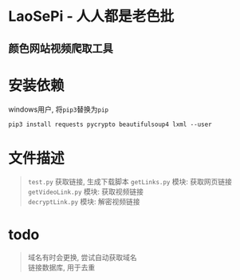 # LaoSePi - 人人都是老色批
## 颜色网站视频爬取工具

# 安装依赖
windows用户, 将`pip3`替换为`pip`
```
pip3 install requests pycrypto beautifulsoup4 lxml --user
```

# 文件描述
> `test.py` 获取链接, 生成下载脚本
> `getLinks.py` 模块: 获取网页链接  
> `getVideoLink.py` 模块: 获取视频链接  
> `decryptLink.py` 模块: 解密视频链接  

# todo
> 域名有时会更换, 尝试自动获取域名    
> 链接数据库, 用于去重    
